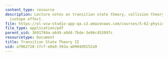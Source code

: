 ```yaml
---
content_type: resource
description: Lecture notes on transition state theory, collision theory, and the kinetic
  isotope effect.
file: https://ol-ocw-studio-app-qa.s3.amazonaws.com/courses/5-62-physical-chemistry-ii-spring-2008/a70627281fcfe0a9393aa0904d9152a9_34_562ln08.pdf
file_type: application/pdf
parent_uid: 3691784a-a649-a9d4-7bde-3e96c453997c
resourcetype: Document
title: Transition State Theory II
uid: a7062728-1fcf-e0a9-393a-a0904d9152a9
---
```

